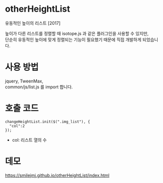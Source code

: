 # otherHeightList
유동적인 높이의 리스트 [2017]

높이가 다른 리스트를 정렬할 때 isotope.js 과 같은 플러그인을 사용할 수 있지만,  
단순히 유동적인 높이에 맞게 정렬되는 기능이 필요했기 때문에 직접 개발하게 되었습니다.  

# 사용 방법
jquery, TweenMax,  
common/js/list.js 를 import 합니다.

# 호출 코드
```
changeHeightList.init($(".img_list"), {
  "col":2
});
```
- col: 리스트 열의 수 

# 데모
https://smilejmj.github.io/otherHeightList/index.html
